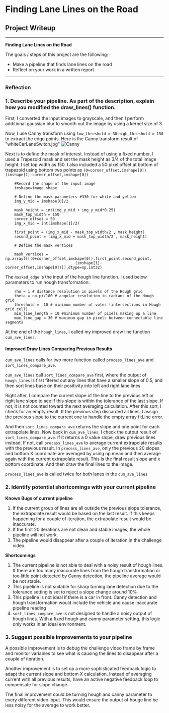 # **Finding Lane Lines on the Road** 

## Project Writeup 


---

**Finding Lane Lines on the Road**

The goals / steps of this project are the following:
* Make a pipeline that finds lane lines on the road
* Reflect on your work in a written report


[//]: # (Image References)

[image1]: ./test_images_output/Grey_output.jpg "Grayscale"
[image2]: ./test_images_output/Canny_output.jpg "Canny"


---

### Reflection

### 1. Describe your pipeline. As part of the description, explain how you modified the draw_lines() function.

First, I converted the input images to grayscale, and then I perform additional gaussian blur to smooth out the image by using a kernel size of 3.

Now, I use Canny transform using `low_threshold = 30` `high_threshold = 150` to extract the edge points. Here is the Canny transform result of "whiteCarLaneSwitch.jpg"
![][image2]


Next is to define the mask of interest. Instead of using a fixed number, I used a Trapezoid mask and set the mask height as 3/4 of the total image height. I set top width as 150. I also included a 50 pixel offset at bottom of trapezoid using bottom two points as `(0+corner_offset,imshape[0])` `(imshape[1]-corner_offset,imshape[0])`
```
    #Record the shape of the input image
    imshape=image.shape
     
    # Define the mask parameters #330 for white and yellow
    img_y_mid = imshape[0]/2
    
    mask_height = int(img_y_mid + img_y_mid*0.25)
    mask_top_width = 150
    corner_offset = 50
    img_x_mid = int(imshape[1]/2)
 
    first_point = (img_x_mid - mask_top_width/2 , mask_height)
    second_point = (img_x_mid + mask_top_width/2 , mask_height)
    
    # Define the mask vertices

    mask_vertices = np.array([[(0+corner_offset,imshape[0]),first_point,second_point,
                               (imshape[1]-corner_offset,imshape[0])]],dtype=np.int32)

```

The `masked_edge` is the input of the hough line function. I used below parameters to run hough transformation:
```
    rho = 1 # distance resolution in pixels of the Hough grid
    theta = np.pi/180 # angular resolution in radians of the Hough grid
    threshold =  10 # minimum number of votes (intersections in Hough grid cell)
    min_line_length = 10 #minimum number of pixels making up a line
    max_line_gap = 30 # maximum gap in pixels between connectable line segments
```

At the end of the `hough_lines`, I called my improved draw line function `cum_ave_lines`.
#### Improved Draw Lines Comparing Previous Results
`cum_ave_lines` calls for two more function called `process_lines_ave` and `sort_lines_compare_ave`. 

`cum_ave_lines` call `sort_lines_compare_ave` first, where the output of `hough_lines` is first fitered out any lines that have a smaller slope of 0.5, and then sort lines base on their positivity into left and right lane lines. 

Right after, I compare the current slope of the line to the previous left or right lane slope to see if this slope is within the tolerance of the last slope. 
If not, it is not counted toward the next averaging calculation. 
After this sort, I check for an empty result. If the previous step discarded all lines, I assign the previous slope to the current one to handle the empty array fitLine error.

And then `sort_lines_compare_ave` returns the slope and one point for each extrapolate lines. Now back in `cum_ave_lines`, I check the output result of `sort_lines_compare_ave`. 
If it returns a 0 value slope, draw previous lines instead. If not, call `process_lines_ave` to average current extrapolate results with the previous result. 
In `process_lines_ave`, only the previous 20 slopes and bottom X coordinate are averaged by using np.mean and then average again with the current extrapolate result. This is the final result slope and x bottom coordinate. And then draw the final lines to the image.

`process_lines_ave` is called twice for both lanes in the `cum_ave_lines`


### 2. Identify potential shortcomings with your current pipeline

**Known Bugs of current pipeline**
1. If the current group of lines are all outside the previous slope tolerance, the extrapolate result would be based on the last result. If this keeps happening for a couple of iteration, the extrapolate result would be inaccurate.
2. If the first 20 iterations are not clean and stable images, the whole pipeline will not work.
3. The pipeline would disappear after a couple of iteration in the challenge video.

**Shortcomings**
1. The current pipeline is not able to deal with a noisy result of hough lines. If there are too many inaccurate lines from the hough transformation or too little point detected by Canny detection, the pipeline average would be not stable.
2. This pipeline is not suitable for sharp turning lane detection due to the tolerance setting is set to reject a slope change around 10%
3. This pipeline is not ideal if there is a car in front. Canny detection and hough transformation would include the vehicle and cause inaccurate pipeline reading
4. `sort_lines_compare_ave` is not designed to handle a noisy output of hough lines.  With a fixed hough and canny parameter setting, this logic only works in an ideal environment.




### 3. Suggest possible improvements to your pipeline

A possible improvement is to debug the challenge video frame by frame and monitor variables to see what is causing the lines to disappear after a couple of iteration. 

Another improvement is to set up a more sophisticated feedback logic to adapt the current slope and bottom X calculation. Instead of averaging current with all previous results, have an active negative feedback loop to compensate for slope change.

The final improvement could be turning hough and canny parameter to every different video input. This would ensure the output of houge line be less noisy for the average to work better. 

